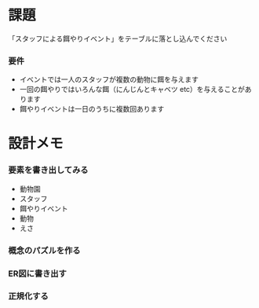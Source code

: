 # 課題
「スタッフによる餌やりイベント」をテーブルに落とし込んでください

### 要件
- イベントでは一人のスタッフが複数の動物に餌を与えます
- 一回の餌やりではいろんな餌（にんじんとキャベツ etc）を与えることがあります
- 餌やりイベントは一日のうちに複数回あります

# 設計メモ
### 要素を書き出してみる
- 動物園
- スタッフ
- 餌やりイベント
- 動物
- えさ

### 概念のパズルを作る
### ER図に書き出す
### 正規化する
